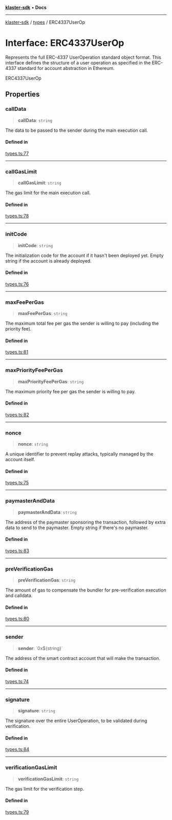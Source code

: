 [**klaster-sdk**](../../README.md) • **Docs**

***

[klaster-sdk](../../README.md) / [types](../README.md) / ERC4337UserOp

# Interface: ERC4337UserOp

Represents the full ERC-4337 UserOperation standard object format.
This interface defines the structure of a user operation as specified in the ERC-4337 standard
for account abstraction in Ethereum.

 ERC4337UserOp

## Properties

### callData

> **callData**: `string`

The data to be passed to the sender during the main execution call.

#### Defined in

[types.ts:77](https://github.com/0xPolycode/klaster-sdk/blob/df98c9e368e7c318a0e9124db84ae28b572c7361/src/types.ts#L77)

***

### callGasLimit

> **callGasLimit**: `string`

The gas limit for the main execution call.

#### Defined in

[types.ts:78](https://github.com/0xPolycode/klaster-sdk/blob/df98c9e368e7c318a0e9124db84ae28b572c7361/src/types.ts#L78)

***

### initCode

> **initCode**: `string`

The initialization code for the account if it hasn't been deployed yet. Empty string if the account is already deployed.

#### Defined in

[types.ts:76](https://github.com/0xPolycode/klaster-sdk/blob/df98c9e368e7c318a0e9124db84ae28b572c7361/src/types.ts#L76)

***

### maxFeePerGas

> **maxFeePerGas**: `string`

The maximum total fee per gas the sender is willing to pay (including the priority fee).

#### Defined in

[types.ts:81](https://github.com/0xPolycode/klaster-sdk/blob/df98c9e368e7c318a0e9124db84ae28b572c7361/src/types.ts#L81)

***

### maxPriorityFeePerGas

> **maxPriorityFeePerGas**: `string`

The maximum priority fee per gas the sender is willing to pay.

#### Defined in

[types.ts:82](https://github.com/0xPolycode/klaster-sdk/blob/df98c9e368e7c318a0e9124db84ae28b572c7361/src/types.ts#L82)

***

### nonce

> **nonce**: `string`

A unique identifier to prevent replay attacks, typically managed by the account itself.

#### Defined in

[types.ts:75](https://github.com/0xPolycode/klaster-sdk/blob/df98c9e368e7c318a0e9124db84ae28b572c7361/src/types.ts#L75)

***

### paymasterAndData

> **paymasterAndData**: `string`

The address of the paymaster sponsoring the transaction, followed by extra data to send to the paymaster. Empty string if there's no paymaster.

#### Defined in

[types.ts:83](https://github.com/0xPolycode/klaster-sdk/blob/df98c9e368e7c318a0e9124db84ae28b572c7361/src/types.ts#L83)

***

### preVerificationGas

> **preVerificationGas**: `string`

The amount of gas to compensate the bundler for pre-verification execution and calldata.

#### Defined in

[types.ts:80](https://github.com/0xPolycode/klaster-sdk/blob/df98c9e368e7c318a0e9124db84ae28b572c7361/src/types.ts#L80)

***

### sender

> **sender**: \`0x$\{string\}\`

The address of the smart contract account that will make the transaction.

#### Defined in

[types.ts:74](https://github.com/0xPolycode/klaster-sdk/blob/df98c9e368e7c318a0e9124db84ae28b572c7361/src/types.ts#L74)

***

### signature

> **signature**: `string`

The signature over the entire UserOperation, to be validated during verification.

#### Defined in

[types.ts:84](https://github.com/0xPolycode/klaster-sdk/blob/df98c9e368e7c318a0e9124db84ae28b572c7361/src/types.ts#L84)

***

### verificationGasLimit

> **verificationGasLimit**: `string`

The gas limit for the verification step.

#### Defined in

[types.ts:79](https://github.com/0xPolycode/klaster-sdk/blob/df98c9e368e7c318a0e9124db84ae28b572c7361/src/types.ts#L79)
